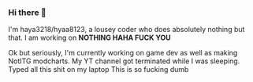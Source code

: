 ### Hi there 👋

I'm haya3218/hyaa8123, a lousey coder who does absolutely nothing but that.
I am working on **NOTHING HAHA FUCK YOU**

Ok but seriously, I'm currently working on game dev as well as making NotITG modcharts.
My YT channel got terminated while I was sleeping.
Typed all this shit on my laptop
This is so fucking dumb

